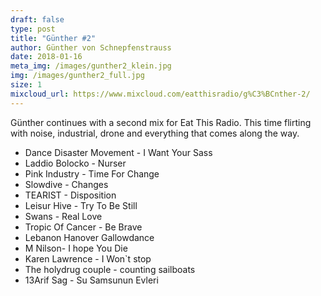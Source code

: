 ```yaml
---
draft: false
type: post
title: "Günther #2"
author: Günther von Schnepfenstrauss
date: 2018-01-16
meta_img: /images/gunther2_klein.jpg
img: /images/gunther2_full.jpg
size: 1
mixcloud_url: https://www.mixcloud.com/eatthisradio/g%C3%BCnther-2/
---
```


Günther continues with a second mix for Eat This Radio. This time flirting with noise, industrial, drone and everything that comes along the way.

- Dance Disaster Movement - I Want Your Sass
- Laddio Bolocko - Nurser
- Pink Industry - Time For Change
- Slowdive - Changes
- TEARIST - Disposition
- Leisur Hive - Try To Be Still
- Swans - Real Love
- Tropic Of Cancer - Be Brave
- Lebanon Hanover Gallowdance
- M Nilson- I hope You Die
- Karen Lawrence - I Won`t stop
- The holydrug couple - counting sailboats
- 13Arif Sag - Su Samsunun Evleri